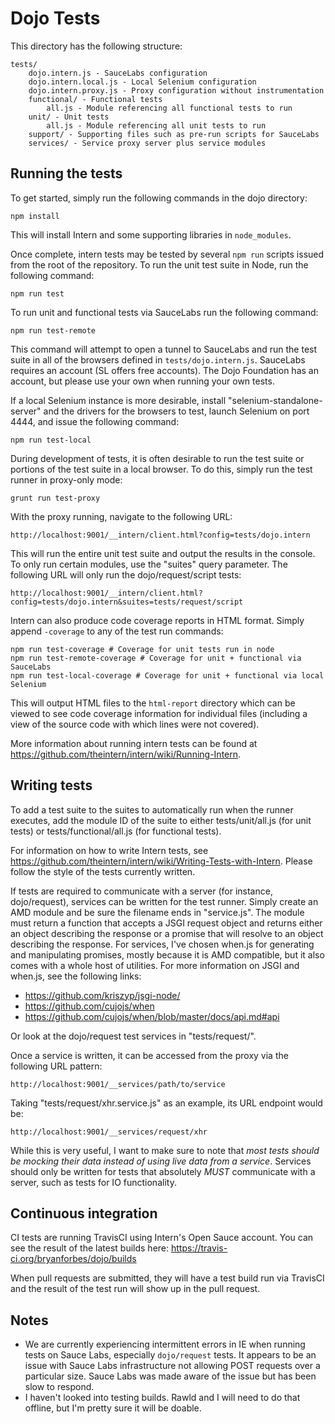 # Dojo Tests

This directory has the following structure:
```
tests/
    dojo.intern.js - SauceLabs configuration
    dojo.intern.local.js - Local Selenium configuration
    dojo.intern.proxy.js - Proxy configuration without instrumentation
    functional/ - Functional tests
        all.js - Module referencing all functional tests to run
    unit/ - Unit tests
        all.js - Module referencing all unit tests to run
    support/ - Supporting files such as pre-run scripts for SauceLabs
    services/ - Service proxy server plus service modules
```

## Running the tests

To get started, simply run the following commands in the dojo directory:
```
npm install
```

This will install Intern and some supporting libraries in `node_modules`.

Once complete, intern tests may be tested by several `npm run` scripts issued
from the root of the repository. To run the unit test suite in Node, run the
following command:
```
npm run test
```

To run unit and functional tests via SauceLabs run the following command:
```
npm run test-remote
```

This command will attempt to open a tunnel to SauceLabs and run the test
suite in all of the browsers defined in `tests/dojo.intern.js`. SauceLabs
requires an account (SL offers free accounts). The Dojo Foundation has an
account, but please use your own when running your own tests.

If a local Selenium instance is more desirable, install "selenium-standalone-server"
and the drivers for the browsers to test, launch Selenium on port 4444, and issue
the following command:
```
npm run test-local
```

During development of tests, it is often desirable to run the test suite
or portions of the test suite in a local browser. To do this, simply run
the test runner in proxy-only mode:
```
grunt run test-proxy
```

With the proxy running, navigate to the following URL:
```
http://localhost:9001/__intern/client.html?config=tests/dojo.intern
```

This will run the entire unit test suite and output the results in the
console. To only run certain modules, use the "suites" query parameter.
The following URL will only run the dojo/request/script tests:
```
http://localhost:9001/__intern/client.html?config=tests/dojo.intern&suites=tests/request/script
```

Intern can also produce code coverage reports in HTML format. Simply append
`-coverage` to any of the test run commands:
```
npm run test-coverage # Coverage for unit tests run in node
npm run test-remote-coverage # Coverage for unit + functional via SauceLabs
npm run test-local-coverage # Coverage for unit + functional via local Selenium
```

This will output HTML files to the `html-report` directory which can be
viewed to see code coverage information for individual files (including a
view of the source code with which lines were not covered).

More information about running intern tests can be found at
https://github.com/theintern/intern/wiki/Running-Intern.

## Writing tests

To add a test suite to the suites to automatically run when the runner
executes, add the module ID of the suite to either tests/unit/all.js (for unit tests)
or tests/functional/all.js (for functional tests).

For information on how to write Intern tests, see
https://github.com/theintern/intern/wiki/Writing-Tests-with-Intern. Please
follow the style of the tests currently written.

If tests are required to communicate with a server (for instance,
dojo/request), services can be written for the test runner. Simply
create an AMD module and be sure the filename ends in "service.js". The
module must return a function that accepts a JSGI request object and
returns either an object describing the response or a promise that will
resolve to an object describing the response. For services, I've chosen
when.js for generating and manipulating promises, mostly because it is
AMD compatible, but it also comes with a whole host of utilities. For
more information on JSGI and when.js, see the following links:

* https://github.com/kriszyp/jsgi-node/
* https://github.com/cujojs/when
* https://github.com/cujojs/when/blob/master/docs/api.md#api

Or look at the dojo/request test services in "tests/request/".

Once a service is written, it can be accessed from the proxy via the
following URL pattern:
```
http://localhost:9001/__services/path/to/service
```

Taking "tests/request/xhr.service.js" as an example, its URL
endpoint would be:
```
http://localhost:9001/__services/request/xhr
```

While this is very useful, I want to make sure to note that *most tests
should be mocking their data instead of using live data from a service*.
Services should only be written for tests that absolutely *MUST*
communicate with a server, such as tests for IO functionality.


## Continuous integration
CI tests are running TravisCI using Intern's Open Sauce account. You can see the result of the latest builds here:
https://travis-ci.org/bryanforbes/dojo/builds

When pull requests are submitted, they will have a test build run via TravisCI
and the result of the test run will show up in the pull request.

## Notes
* We are currently experiencing intermittent errors in IE when running tests on Sauce Labs,
especially `dojo/request` tests. It appears to be an issue with Sauce Labs infrastructure not allowing
POST requests over a particular size. Sauce Labs was made aware of the issue but has been slow to respond.
* I haven't looked into testing builds. Rawld and I will need to do that offline, but I'm pretty sure it will be doable.
